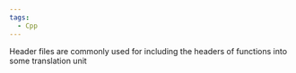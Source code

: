```yaml
---
tags:
  - Cpp
---
```

Header files are commonly used for including the headers of functions into some translation unit 